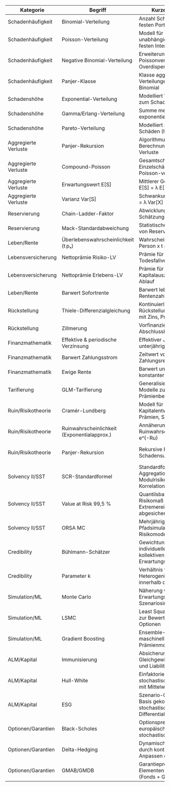 | **Kategorie**            | **Begriff**                                      | **Kurze Erklärung**                                                                 | **Kenntnisstand**     |
|--------------------------|--------------------------------------------------|--------------------------------------------------------------------------------------|------------------------|
| Schadenhäufigkeit        | Binomial-Verteilung                              | Anzahl Schäden in einem festen Portfolio                                            | Teilweise (M343)       |
| Schadenhäufigkeit        | Poisson-Verteilung                               | Modell für zufällige, unabhängige Ereignisse in festen Intervallen                  | Ja (M343)              |
| Schadenhäufigkeit        | Negative Binomial-Verteilung                     | Erweiterung der Poissonverteilung bei Overdispersion                                | Nein                   |
| Schadenhäufigkeit        | Panjer-Klasse                                    | Klasse aggregierbarer Verteilungen wie Poisson, Binomial                            | Nein                   |
| Schadenshöhe             | Exponential-Verteilung                           | Modelliert Wartezeit bis zum Schaden                                                | Ja (M343)              |
| Schadenshöhe             | Gamma/Erlang-Verteilung                          | Summe mehrerer exponentieller Schäden                                               | Teilweise (M343)       |
| Schadenshöhe             | Pareto-Verteilung                                | Modelliert seltene, hohe Schäden (heavy tail)                                       | Nein                   |
| Aggregierte Verluste     | Panjer-Rekursion                                 | Algorithmus zur Berechnung aggregierter Verluste                                    | Nein                   |
| Aggregierte Verluste     | Compound-Poisson                                 | Gesamtschaden = Summe Einzelschäden bei Poisson-verteiltem N                        | Ja (M343)              |
| Aggregierte Verluste     | Erwartungswert E[S]                              | Mittlerer Gesamtschaden: E[S] = λ E[X]                                               | Ja (M343)              |
| Aggregierte Verluste     | Varianz Var[S]                                   | Schwankungsrisiko: Var[S] = λ Var[X] + λ(E[X])²                                      | Ja (M343)              |
| Reservierung             | Chain-Ladder-Faktor                              | Abwicklungsmuster zur Schätzung von Reserven                                        | Teilweise (M343)       |
| Reservierung             | Mack-Standardabweichung                          | Statistische Unsicherheit von Reserveschätzungen                                    | Teilweise (M343)       |
| Leben/Rente              | Überlebenswahrscheinlichkeit (t pₓ)              | Wahrscheinlichkeit, dass Person x t Jahre überlebt                                 | Ja (M343)              |
| Lebensversicherung       | Nettoprämie Risiko-LV                            | Prämie für Todesfallversicherung                                                    | Ja (M343)              |
| Lebensversicherung       | Nettoprämie Erlebens-LV                          | Prämie für Kapitalauszahlung bei Ablauf                                             | Ja (M343)              |
| Leben/Rente              | Barwert Sofortrente                              | Barwert lebenslanger Rentenzahlung ab sofort                                        | Ja (M343)              |
| Rückstellung             | Thiele-Differenzialgleichung                     | Kontinuierliche Rückstellungsberechnung mit Zins, Prämie, Leistung                 | Ja (M343)              |
| Rückstellung             | Zillmerung                                       | Vorfinanzierung von Abschlusskosten                                                 | Ja (M343)              |
| Finanzmathematik         | Effektive & periodische Verzinsung               | Effektiver Jahreszins aus unterjähriger Verzinsung                                  | Ja (MBA)               |
| Finanzmathematik         | Barwert Zahlungsstrom                            | Zeitwert von Zahlungsreihen                                                         | Ja (MBA)               |
| Finanzmathematik         | Ewige Rente                                      | Barwert unendlicher, konstanter Zahlungen                                           | Ja (MBA)               |
| Tarifierung              | GLM-Tarifierung                                  | Generalisierte lineare Modelle zur Prämienbestimmung                                | Teilweise (M343 – Poisson)       |
| Ruin/Risikotheorie       | Cramér-Lundberg                                  | Modell für Kapitalentwicklung mit Prämien, Schäden                                 | Teilweise (M343 – Poisson)       |
| Ruin/Risikotheorie       | Ruinwahrscheinlichkeit (Exponentialapprox.)      | Annäherung der Ruinwahrscheinlichkeit mit e^{-Ru}                                  | Teilweise (M343 – Poisson)       |
| Ruin/Risikotheorie       | Panjer-Rekursion                                 | Rekursive Berechnung der Schadensummenverteilung                                   | Teilweise (M343 – Poisson)       |
| Solvency II/SST          | SCR-Standardformel                               | Standardformel zur Aggregation von Modulrisiken über Korrelationsmatrix            | Teilweise (MBA – Risikomatrix)                  |
| Solvency II/SST          | Value at Risk 99,5 %                             | Quantilsbasiertes Risikomaß (0.5% Extremereignisse abgesichert)                    | Teilweise (MBA)        |
| Solvency II/SST          | ORSA MC                                          | Mehrjährige stochastische Pfadsimulation im internen Risikomodell                 | Nein                   |
| Credibility              | Bühlmann-Schätzer                                | Gewichtung zwischen individuellen und kollektiven Erwartungswerten                | Nein                   |
| Credibility              | Parameter k                                      | Verhältnis von Heterogenität zur Varianz innerhalb der Risiken                    | Nein                   |
| Simulation/ML            | Monte Carlo                                      | Näherung von Erwartungswerten durch Szenariosimulation                            | Teilweise (MBA)        |
| Simulation/ML            | LSMC                                             | Least Squares Monte Carlo zur Bewertung komplexer Optionen                        | Nein                   |
| Simulation/ML            | Gradient Boosting                                | Ensemble-Verfahren im maschinellen Lernen für Prämienmodellierung                 | Nein                   |
| ALM/Kapital              | Immunisierung                                    | Absicherung durch Gleichgewicht von Asset- und Liability-Duration                 | Teilweise (MBA)        |
| ALM/Kapital              | Hull-White                                       | Einfaktorielles stochastisches Zinsmodell mit Mittelwertrückkehr                  | Nein                   |
| ALM/Kapital              | ESG                                              | Szenario-Generator auf Basis gekoppelter stochastischer Differentialgleichungen    | Nein                   |
| Optionen/Garantien       | Black-Scholes                                    | Optionspreismodell für europäische Optionen mit stochastischem Underlying         | Teilweise (MBA)        |
| Optionen/Garantien       | Delta-Hedging                                    | Dynamische Absicherung durch kontinuierliches Anpassen des Portfolios             | Teilweise (MBA)        |
| Optionen/Garantien       | GMAB/GMDB                                        | Garantieprodukte mit Elementen von Long-Puts (Fonds + Garantie)                   | Nein                   |